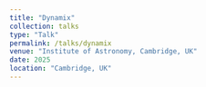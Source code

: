 ```yaml
---
title: "Dynamix"
collection: talks
type: "Talk"
permalink: /talks/dynamix
venue: "Institute of Astronomy, Cambridge, UK"
date: 2025
location: "Cambridge, UK"
---
```


